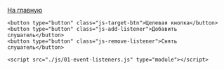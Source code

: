 <!DOCTYPE html>
<html lang="en">
  <head>
    <meta charset="UTF-8" />
    <meta name="viewport" content="width=device-width, initial-scale=1.0" />
    <meta http-equiv="X-UA-Compatible" content="ie=edge" />
    <title>Слушатели событий</title>
    <link rel="stylesheet" href="./css/styles.css" />
  </head>
  <body>
    <p><a href="/">На главную</a></p>

    <button type="button" class="js-target-btn">Целевая кнопка</button>
    <button type="button" class="js-add-listener">Добавить слушатель</button>
    <button type="button" class="js-remove-listener">Снять слушатель</button>

    <script src="./js/01-event-listeners.js" type="module"></script>

  </body>
</html>
